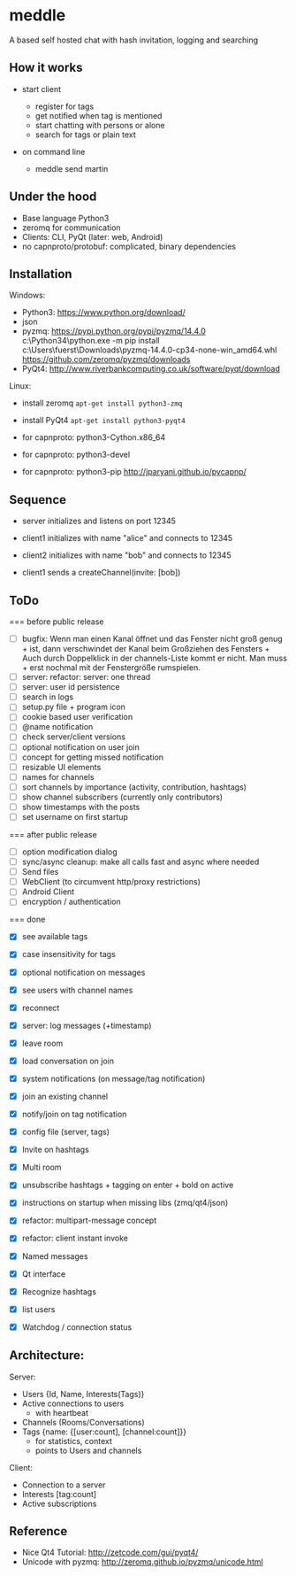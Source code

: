meddle
======

A based self hosted chat with hash invitation, logging and searching


How it works
------------

* start client
  - register for tags
  - get notified when tag is mentioned
  - start chatting with persons or alone
  - search for tags or plain text

* on command line
  - meddle send martin <message>


Under the hood
--------------

* Base language Python3
* zeromq for communication
* Clients: CLI, PyQt (later: web, Android)
* no capnproto/protobuf: complicated, binary dependencies


Installation
------------

Windows:

* Python3: https://www.python.org/download/
* json
* pyzmq: https://pypi.python.org/pypi/pyzmq/14.4.0
    c:\Python34\python.exe -m pip install c:\Users\fuerst\Downloads\pyzmq-14.4.0-cp34-none-win_amd64.whl
    https://github.com/zeromq/pyzmq/downloads
* PyQt4: http://www.riverbankcomputing.co.uk/software/pyqt/download


Linux:

* install zeromq `apt-get install python3-zmq`
* install PyQt4 `apt-get install python3-pyqt4`

* for capnproto: python3-Cython.x86_64
* for capnproto: python3-devel
* for capnproto: python3-pip http://jparyani.github.io/pycapnp/


Sequence
--------

* server initializes and listens on port 12345

* client1 initializes with name "alice" and connects to 12345

* client2 initializes with name "bob" and connects to 12345

* client1 sends a createChannel(invite: [bob])


ToDo
----

=== before public release

- [ ] bugfix: Wenn man einen Kanal öffnet und das Fenster nicht groß genug +
      ist, dann verschwindet der Kanal beim Großziehen des Fensters +
      Auch durch Doppelklick in der channels-Liste kommt er nicht. Man muss +
      erst nochmal mit der Fenstergröße rumspielen.
- [ ] server: refactor: server: one thread
- [ ] server: user id persistence
- [ ] search in logs
- [ ] setup.py file + program icon
- [ ] cookie based user verification
- [ ] @name notification
- [ ] check server/client versions
- [ ] optional notification on user join
- [ ] concept for getting missed notification
- [ ] resizable UI elements
- [ ] names for channels
- [ ] sort channels by importance (activity, contribution, hashtags)
- [ ] show channel subscribers (currently only contributors)
- [ ] show timestamps with the posts
- [ ] set username on first startup

=== after public release

- [ ] option modification dialog
- [ ] sync/async cleanup: make all calls fast and async where needed
- [ ] Send files
- [ ] WebClient (to circumvent http/proxy restrictions)
- [ ] Android Client
- [ ] encryption / authentication

=== done

- [x] see available tags
- [x] case insensitivity for tags
- [x] optional notification on messages
- [x] see users with channel names
- [x] reconnect
- [x] server: log messages (+timestamp)
- [x] leave room
- [x] load conversation on join
- [x] system notifications (on message/tag notification)
- [x] join an existing channel
- [x] notify/join on tag notification
- [x] config file (server, tags)
- [x] Invite on hashtags
- [x] Multi room
- [x] unsubscribe hashtags + tagging on enter + bold on active
- [x] instructions on startup when missing libs (zmq/qt4/json)
- [x] refactor: multipart-message concept
- [x] refactor: client instant invoke
- [x] Named messages
- [x] Qt interface
- [x] Recognize hashtags
- [x] list users
- [x] Watchdog / connection status


Architecture:
-------------

Server:

* Users {Id, Name, Interests(Tags)}
* Active connections to users
    - with heartbeat
* Channels (Rooms/Conversations)
* Tags {name: {[user:count], [channel:count]}}
    - for statistics, context
    - points to Users and channels


Client:
* Connection to a server
* Interests [tag:count]
* Active subscriptions


Reference
---------

* Nice Qt4 Tutorial: http://zetcode.com/gui/pyqt4/
* Unicode with pyzmq: http://zeromq.github.io/pyzmq/unicode.html
